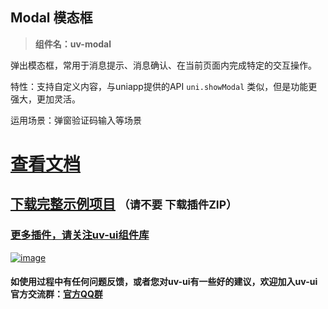 ## Modal 模态框

> **组件名：uv-modal**

弹出模态框，常用于消息提示、消息确认、在当前页面内完成特定的交互操作。

特性：支持自定义内容，与uniapp提供的API `uni.showModal` 类似，但是功能更强大，更加灵活。

运用场景：弹窗验证码输入等场景

# <a href="https://www.uvui.cn/components/modal.html" target="_blank">查看文档</a>

## [下载完整示例项目](https://ext.dcloud.net.cn/plugin?name=uv-ui) <small>（请不要 下载插件ZIP）</small>

### [更多插件，请关注uv-ui组件库](https://ext.dcloud.net.cn/plugin?name=uv-ui)

<a href="https://ext.dcloud.net.cn/plugin?name=uv-ui" target="_blank">

![image](https://mp-a667b617-c5f1-4a2d-9a54-683a67cff588.cdn.bspapp.com/uv-ui/banner.png)

</a>

#### 如使用过程中有任何问题反馈，或者您对uv-ui有一些好的建议，欢迎加入uv-ui官方交流群：<a href="https://www.uvui.cn/components/addQQGroup.html" target="_blank">官方QQ群</a>